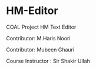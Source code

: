 # HM-Editor
COAL Project HM Text Editor

Contributor: M.Haris Noori

Contributor: Mubeen Ghauri

Course Instructor : Sir Shakir Ullah 
